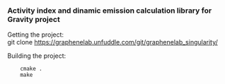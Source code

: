 ### Activity index and dinamic emission calculation library for Gravity project ###

Getting the project:  
    git clone https://graphenelab.unfuddle.com/git/graphenelab_singularity/

Building the project:  
```
	cmake .  
	make   
```
